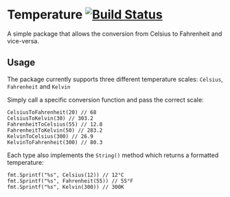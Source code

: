 # Temperature [![Build Status](https://travis-ci.org/danbondd/temperature.svg?branch=master)](https://travis-ci.org/danbondd/temperature)

A simple package that allows the conversion from Celsius to Fahrenheit and vice-versa.

## Usage

The package currently supports three different temperature scales: `Celsius`, `Fahrenheit` and `Kelvin`

Simply call a specific conversion function and pass the correct scale:

```
CelsiusToFahrenheit(20) // 68
CelsiusToKelvin(30) // 303.2
FahrenheitToCelsius(55) // 12.8
FahrenheitToKelvin(50) // 283.2
KelvinToCelsius(300) // 26.9
KelvinToFahrenheit(300) // 80.3
```

Each type also implements the `String()` method which returns a formatted temperature:

```
fmt.Sprintf("%s", Celsius(12)) // 12°C
fmt.Sprintf("%s", Fahrenheit(55)) // 55°F
fmt.Sprintf("%s", Kelvin(300)) // 300K
```
